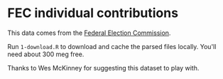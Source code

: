 # FEC individual contributions

This data comes from the [Federal Election Commission](http://www.fec.gov/finance/disclosure/ftpdet.shtml#a2011_2012).

Run `1-download.R` to download and cache the parsed files locally. You'll need about 300 meg free.

Thanks to Wes McKinney for suggesting this dataset to play with.